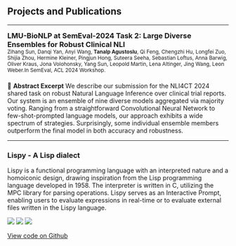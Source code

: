 ## Projects and Publications

---

<h3 style="padding: 0px; margin: 0px;"><strong>LMU-BioNLP at SemEval-2024 Task 2: Large Diverse Ensembles for Robust Clinical NLI</strong></h3>
<p style="padding: 0px; margin: 0px;"><small>Zihang Sun, Danqi Yan, Anyi Wang, <strong>Tanalp Agustoslu</strong>, Qi Feng, Chengzhi Hu, Longfei Zuo, Shijia Zhou, Hermine Kleiner, Pingjun Hong, Suteera Seeha, Sebastian Loftus, Anna Barwig, Oliver Kraus, Jona Volohonsky, Yang Sun, Leopold Martin, Lena Altinger, Jing Wang, Leon Weber.In SemEval, ACL 2024 Workshop.</small></p>
<p style="padding: 0px; margin: 20px 0px;"></p>

📝 **Abstract Excerpt**
We describe our submission for the NLI4CT 2024 shared task on robust Natural Language Inference over clinical trial reports. Our system is an ensemble of nine diverse models aggregated via majority voting. Ranging from a straightforward Convolutional Neural Network to few-shot-prompted language models, our approach exhibits a wide spectrum of strategies. Surprisingly, some individual ensemble members outperform the final model in both accuracy and robustness.

---

### Lispy - A Lisp dialect

Lispy is a functional programming language with an interpreted nature and a homoiconic design, drawing inspiration from the Lisp programming language developed in 1958. The interpreter is written in C, utilizing the MPC library for parsing operations. Lispy serves as an Interactive Prompt, enabling users to evaluate expressions in real-time or to evaluate external files written in the Lispy language.

[![](https://img.shields.io/badge/C-white?logo=C)](#) [![](https://img.shields.io/badge/Lisp-white?logo=Lisp)](#) [![](https://img.shields.io/badge/Ubuntu-white?logo=ubuntu)](#)

[View code on Github](https://github.com/agustoslu/lispy)
